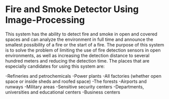 # Fire and Smoke Detector Using Image-Processing
This system has the ability to detect fire and smoke in open and covered spaces and can analyze the environment in full time and announce the smallest possibility of a fire or the start of a fire.
The purpose of this system is to solve the problem of limiting the use of fire detection sensors in open environments, as well as increasing the detection distance to several hundred meters and reducing the detection time.
The places that are especially candidates for using this system are:

-Refineries and petrochemicals
-Power plants
-All factories (whether open space or inside sheds and roofed space)
-The forests
-Airports and runways
-Military areas
-Sensitive security centers
-Departments, universities and educational centers
-Business centers
